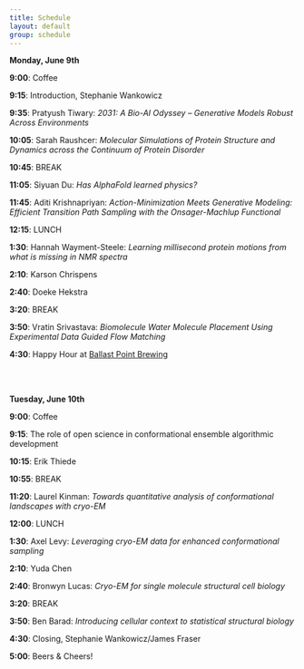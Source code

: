 ```yaml
---
title: Schedule  
layout: default  
group: schedule  
---
```

**Monday, June 9th**

**9:00**: Coffee  

**9:15**: Introduction, Stephanie Wankowicz

**9:35**: Pratyush Tiwary: *2031: A Bio-AI Odyssey – Generative Models Robust Across Environments*

**10:05**: Sarah Raushcer: *Molecular Simulations of Protein Structure and Dynamics across the Continuum of Protein Disorder*

**10:45**: BREAK

**11:05**: Siyuan Du: *Has AlphaFold learned physics?*

**11:45**: Aditi Krishnapriyan: *Action-Minimization Meets Generative Modeling: Efficient Transition Path Sampling with the Onsager-Machlup Functional*

**12:15**: LUNCH

**1:30**: Hannah Wayment-Steele: *Learning millisecond protein motions from what is missing in NMR spectra*

**2:10**: Karson Chrispens

**2:40**: Doeke Hekstra

**3:20**: BREAK

**3:50**: Vratin Srivastava: *Biomolecule Water Molecule Placement Using Experimental Data Guided Flow Matching*

**4:30**: Happy Hour at [Ballast Point Brewing](https://ballastpoint.com/location/san-francisco/) 


<br>
<br>

**Tuesday, June 10th**

**9:00**: Coffee 

**9:15**: The role of open science in conformational ensemble algorithmic development

**10:15**: Erik Thiede

**10:55**: BREAK

**11:20**: Laurel Kinman: *Towards quantitative analysis of conformational landscapes with cryo-EM*

**12:00**: LUNCH

**1:30**: Axel Levy: *Leveraging cryo-EM data for enhanced conformational sampling*

**2:10**: Yuda Chen 

**2:40**: Bronwyn Lucas: *Cryo-EM for single molecule structural cell biology*

**3:20**: BREAK

**3:50**: Ben Barad: *Introducing cellular context to statistical structural biology*

**4:30**: Closing, Stephanie Wankowicz/James Fraser

**5:00**: Beers & Cheers!
